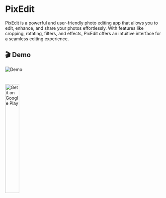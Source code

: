 # PixEdit

PixEdit is a powerful and user-friendly photo editing app that allows you to edit, enhance, and share your photos effortlessly. With features like cropping, rotating, filters, and effects, PixEdit offers an intuitive interface for a seamless editing experience.


## 🎬 Demo
![Demo](https://github.com/user-attachments/assets/f07f4f30-d74d-4bdd-b06b-5e857f06ca61)

#
<a href='https://play.google.com/store/apps/details?id=az.gurfdev.pixedit&pcampaignid=pcampaignidMKT-Other-global-all-co-prtnr-py-PartBadge-Mar2515-1'><img alt='Get it on Google Play' src='https://play.google.com/intl/en_us/badges/static/images/badges/en_badge_web_generic.png' width="30%" height="30%"/></a>

